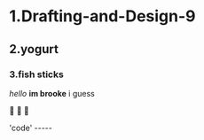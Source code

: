 # 1.Drafting-and-Design-9

## 2.yogurt

### 3.fish sticks

_hello_ **im brooke** i guess

:hatched_chick: :eggplant: :hatched_chick:

'code' -----
